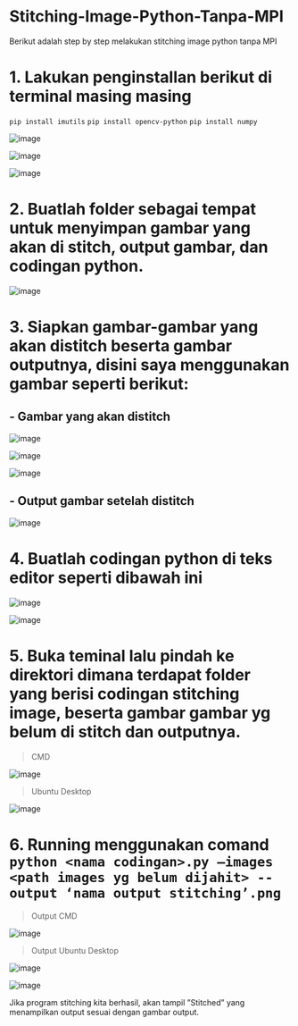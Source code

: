 # Stitching-Image-Python-Tanpa-MPI
Berikut adalah step by step melakukan stitching image python tanpa MPI

# 1.	Lakukan penginstallan berikut di terminal masing masing
`pip install imutils`
`pip install opencv-python`
`pip install numpy`

![image](https://github.com/ZahraMaharaniP/Stitching-Image-Python-Tanpa-MPI/assets/149281915/7d602ccb-a836-40c1-9540-c058bcdd72fb)

![image](https://github.com/ZahraMaharaniP/Stitching-Image-Python-Tanpa-MPI/assets/149281915/3347731a-2c8c-4e1b-8a39-47877eea611c)

![image](https://github.com/ZahraMaharaniP/Stitching-Image-Python-Tanpa-MPI/assets/149281915/24081ab1-2fb3-474b-acae-a5e87b20d875)

# 2. Buatlah folder sebagai tempat untuk menyimpan gambar yang akan di stitch, output gambar, dan codingan python.

![image](https://github.com/ZahraMaharaniP/Stitching-Image-Python-Tanpa-MPI/assets/149281915/5f6fa7a5-515d-42fb-9bc6-9fbe5da2867f)

# 3.	Siapkan gambar-gambar yang akan distitch beserta gambar outputnya, disini saya menggunakan gambar seperti berikut:
## - Gambar yang akan distitch

![image](https://github.com/ZahraMaharaniP/Stitching-Image-Python-Tanpa-MPI/assets/149281915/3c877c07-aa3c-446a-b36b-95833242e33e)

![image](https://github.com/ZahraMaharaniP/Stitching-Image-Python-Tanpa-MPI/assets/149281915/6f8efb25-6b39-4db3-a52f-908eb6e3c165)

![image](https://github.com/ZahraMaharaniP/Stitching-Image-Python-Tanpa-MPI/assets/149281915/7d4d9be1-41e3-409e-a130-2df09729b619)

## -	Output gambar setelah distitch

![image](https://github.com/ZahraMaharaniP/Stitching-Image-Python-Tanpa-MPI/assets/149281915/e4375904-6ca3-4e92-ab2f-84cea1f3a651)

# 4.	Buatlah codingan python di teks editor seperti dibawah ini

![image](https://github.com/ZahraMaharaniP/Stitching-Image-Python-Tanpa-MPI/assets/149281915/b125ef30-813a-4555-88df-f2b007675b57)

![image](https://github.com/ZahraMaharaniP/Stitching-Image-Python-Tanpa-MPI/assets/149281915/83ba3b3f-009a-4bf7-a341-aadd5209884c)

# 5.	Buka teminal lalu pindah ke direktori dimana terdapat folder yang berisi codingan stitching image, beserta gambar gambar yg belum di stitch dan outputnya. 
> CMD

![image](https://github.com/ZahraMaharaniP/Stitching-Image-Python-Tanpa-MPI/assets/149281915/cfd9ed13-0b7b-48d9-b11e-a1b9607b15f4)

> Ubuntu Desktop

![image](https://github.com/ZahraMaharaniP/Stitching-Image-Python-Tanpa-MPI/assets/149281915/40a7512f-8c7e-4e98-b843-765754a20000)

# 6.	Running menggunakan comand `python <nama codingan>.py –images <path images yg belum dijahit> --output ‘nama output stitching’.png`
> Output CMD

![image](https://github.com/ZahraMaharaniP/Stitching-Image-Python-Tanpa-MPI/assets/149281915/0f953cb5-7240-4807-9c7a-c29286bb9f5d)

> Output Ubuntu Desktop

![image](https://github.com/ZahraMaharaniP/Stitching-Image-Python-Tanpa-MPI/assets/149281915/62270196-8db4-45b7-b5a8-67e022c19b9e)

![image](https://github.com/ZahraMaharaniP/Stitching-Image-Python-Tanpa-MPI/assets/149281915/fb084a52-07cd-437d-b9f6-0ce0ba1bb746)

Jika program stitching kita berhasil, akan tampil ”Stitched” yang menampilkan output sesuai dengan gambar output. 









